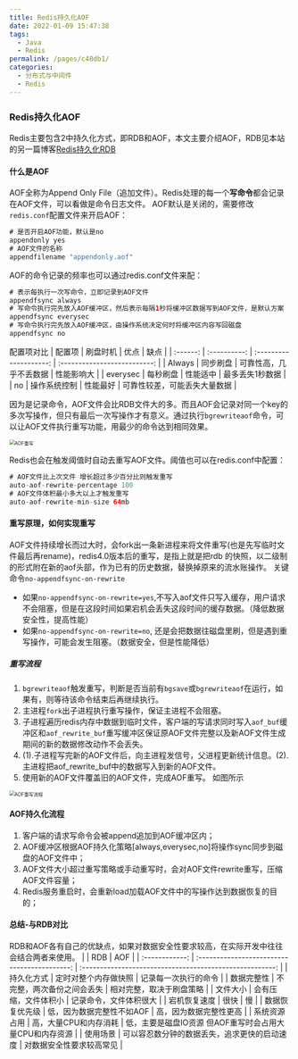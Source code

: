 ```yaml
---
title: Redis持久化AOF
date: 2022-01-09 15:47:38
tags: 
  - Java
  - Redis
permalink: /pages/c48db1/
categories: 
  - 分布式与中间件
  - Redis
---
```


### Redis持久化AOF
Redis主要包含2中持久化方式，即RDB和AOF，本文主要介绍AOF，RDB见本站的另一篇博客[Redis持久化RDB][1]
#### 什么是AOF
AOF全称为Append Only File（追加文件）。Redis处理的每一个**写命令**都会记录在AOF文件，可以看做是命令日志文件。
AOF默认是关闭的，需要修改`redis.conf`配置文件来开启AOF：
```java
# 是否开启AOF功能，默认是no
appendonly yes
# AOF文件的名称
appendfilename "appendonly.aof"
```
AOF的命令记录的频率也可以通过redis.conf文件来配：
```java
# 表示每执行一次写命令，立即记录到AOF文件
appendfsync always 
# 写命令执行完先放入AOF缓冲区，然后表示每隔1秒将缓冲区数据写到AOF文件，是默认方案
appendfsync everysec 
# 写命令执行完先放入AOF缓冲区，由操作系统决定何时将缓冲区内容写回磁盘
appendfsync no
```
配置项对比
|  配置项  |   刷盘时机   |          优点          |             缺点             |
| :------: | :----------: | :--------------------: | :--------------------------: |
|  Always  |   同步刷盘   | 可靠性高，几乎不丢数据 |          性能影响大          |
| everysec |   每秒刷盘   |        性能适中        |       最多丢失1秒数据        |
|    no    | 操作系统控制 |        性能最好        | 可靠性较差，可能丢失大量数据 |

因为是记录命令，AOF文件会比RDB文件大的多。而且AOF会记录对同一个key的多次写操作，但只有最后一次写操作才有意义。通过执行`bgrewriteaof`命令，可以让AOF文件执行重写功能，用最少的命令达到相同效果。

<img src="https://image-1-1257237419.cos.ap-chongqing.myqcloud.com/redisImg/redisAOF.png/zipstyle" alt="AOF重写" style="zoom:60%;" />

Redis也会在触发阈值时自动去重写AOF文件。阈值也可以在redis.conf中配置：
```java
# AOF文件比上次文件 增长超过多少百分比则触发重写
auto-aof-rewrite-percentage 100
# AOF文件体积最小多大以上才触发重写
auto-aof-rewrite-min-size 64mb 
```
#### 重写原理，如何实现重写
AOF文件持续增长而过大时，会fork出一条新进程来将文件重写(也是先写临时文件最后再rename)，redis4.0版本后的重写，是指上就是把rdb 的快照，以二级制的形式附在新的aof头部，作为已有的历史数据，替换掉原来的流水账操作。
关键命令`no-appendfsync-on-rewrite`

 - 如果`no-appendfsync-on-rewrite=yes`,不写入aof文件只写入缓存，用户请求不会阻塞，但是在这段时间如果宕机会丢失这段时间的缓存数据。（降低数据安全性，提高性能）
 - 如果`no-appendfsync-on-rewrite=no`,  还是会把数据往磁盘里刷，但是遇到重写操作，可能会发生阻塞。（数据安全，但是性能降低）
##### 重写流程
  1. `bgrewriteaof`触发重写，判断是否当前有`bgsave`或`bgrewriteaof`在运行，如果有，则等待该命令结束后再继续执行。
  2. 主进程`fork`出子进程执行重写操作，保证主进程不会阻塞。
  3. 子进程遍历redis内存中数据到临时文件，客户端的写请求同时写入`aof_buf`缓冲区和`aof_rewrite_buf`重写缓冲区保证原AOF文件完整以及新AOF文件生成期间的新的数据修改动作不会丢失。
  4. (1).子进程写完新的AOF文件后，向主进程发信号，父进程更新统计信息。(2).主进程把aof_rewrite_buf中的数据写入到新的AOF文件。
  5. 使用新的AOF文件覆盖旧的AOF文件，完成AOF重写。
  如图所示
  
  <img src="https://image-1-1257237419.cos.ap-chongqing.myqcloud.com/redisImg/redisAOFrewrite.png/zipstyle" alt="AOF重写流程" style="zoom:60%;" />
  
#### AOF持久化流程

  1. 客户端的请求写命令会被append追加到AOF缓冲区内；
  2. AOF缓冲区根据AOF持久化策略[always,everysec,no]将操作sync同步到磁盘的AOF文件中；
  3. AOF文件大小超过重写策略或手动重写时，会对AOF文件rewrite重写，压缩AOF文件容量；
  4. Redis服务重启时，会重新load加载AOF文件中的写操作达到数据恢复的目的；
#### 总结-与RDB对比
RDB和AOF各有自己的优缺点，如果对数据安全性要求较高，在实际开发中往往会结合两者来使用。
|                |                     RDB                      |                           AOF                            |
| :------------: | :------------------------------------------: | :------------------------------------------------------: |
|   持久化方式   |             定时对整个内存做快照             |                   记录每一次执行的命令                   |
|   数据完整性   |          不完整，两次备份之间会丢失          |                 相对完整，取决于刷盘策略                 |
|    文件大小    |             会有压缩，文件体积小             |                  记录命令，文件体积很大                  |
|  宕机恢复速度  |                     很快                     |                            慢                            |
| 数据恢复优先级 |          低，因为数据完整性不如AOF           |                  高，因为数据完整性更高                  |
|  系统资源占用  |            高，大量CPU和内存消耗             | 低，主要是磁盘IO资源  但AOF重写时会占用大量CPU和内存资源 |
|    使用场景    | 可以容忍数分钟的数据丢失，追求更快的启动速度 |                 对数据安全性要求较高常见                 |

[1]: https://benym.cn/archives/295/